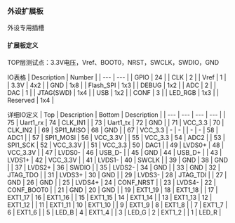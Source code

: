 ### 外设扩展板
外设专用插槽

#### 扩展板定义
TOP层测试点：3.3V电压，Vref、BOOT0，NRST，SWCLK，SWDIO，GND

IO表格
| Description | Number |
| ---         | ---    |
| GPIO        | 24     |
| CLK         | 2      |
| Vref        | 1      |
| 3.3V        | 4x2    |
| GND         | 1x8    |
| Flash_SPI   | 1x3    |
| DEBUG       | 1x2    |
| ADC         | 2      |
| DAC         | 1      |
| JTAG(SWD)   | 1x4    |
| USB         | 1x2    |
| CONF        | 3      |
| LED_RGB     | 1x3    |
| Reserved    | 1x4    |

详细IO定义
| Top   | Description | Bottom | Description |
| ---   | ---         | ---    | ---         |
| 75    | Uart1_rx    | 74     | CLK_IN1     |
| 73    | Uart1_tx    | 72     | GND         |
| 71    | VCC_3.3     | 70     | CLK_IN2     |
| 69    | SPI1_MISO   | 68     | GND         |
| 67    | VCC_3.3     | -      | -           |
| -     | -           | 58     | ADC1        |
| 57    | SPI1_MOSI   | 56     | VCC_3.3V    |
| 55    | VCC_3.3     | 54     | ADC2        |
| 53    | SPI1_SCK    | 52     | VCC_3.3V    |
| 51    | VCC_3.3     | 50     | DAC1        |
| 49    | LVDS0+      | 48     | VCC_3.3V    |
| 47    | LVDS0-      | 46     | USB_D-      |
| 45    | GND         | 44     | USB_D+      |
| 43    | LVDS1+      | 42     | VCC_3.3V    |
| 41    | LVDS1-      | 40     | SWCLK       |
| 39    | GND         | 38     | GND         |
| 37    | LVDS2+      | 36     | SWDIO       |
| 35    | LVDS2-      | 34     | GND         |
| 33    | GND         | 32     | JTAG_TDO    |
| 31    | LVDS3+      | 30     | GND         |
| 29    | LVDS3-      | 28     | JTAG_TDI    |
| 27    | GND         | 26     | GND         |
| 25    | LVDS4+      | 24     | CONF_NRST   |
| 23    | LVDS4-      | 22     | CONF_BOOT0  |
| 21    | GND         | 20     | GND         |
| 19    | EXT1_19     | 18     | EXT1_18     |
| 17    | EXT1_17     | 16     | EXT1_16     |
| 15    | EXT1_15     | 14     | EXT1_14     |
| 13    | EXT1_13     | 12     | EXT1_12     |
| 11    | EXT1_11     | 10     | EXT1_10     |
| 9     | EXT1_9      | 8      | EXT1_8      |
| 7     | EXT1_7      | 6      | EXT1_6      |
| 5     | LED_B       | 4      | EXT1_4      |
| 3     | LED_G       | 2      | EXT1_2      |
| 1     | LED_R       | 